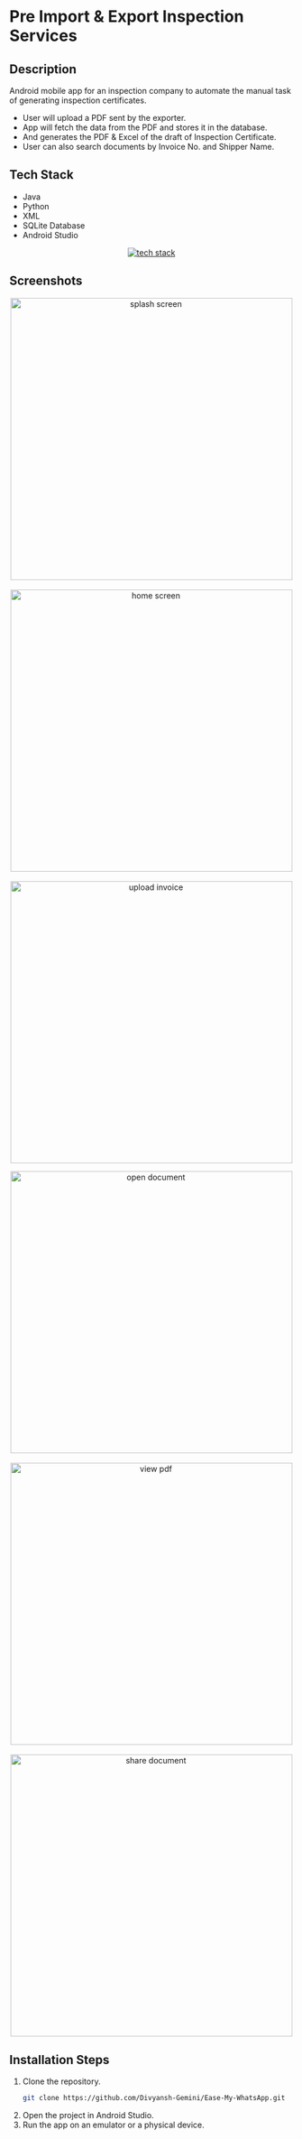 # Pre Import & Export Inspection Services

## Description

Android mobile app for an inspection company to automate the manual task of generating inspection certificates.

- User will upload a PDF sent by the exporter.
- App will fetch the data from the PDF and stores it in the database.
- And generates the PDF & Excel of the draft of Inspection Certificate.
- User can also search documents by Invoice No. and Shipper Name.

## Tech Stack

- Java
- Python
- XML
- SQLite Database
- Android Studio

<p align="center">
    <a href="https://www.divyanshgemini.dev/">
        <img src="https://skillicons.dev/icons?i=androidstudio,java,python,sqlite" alt="tech stack" />
    </a>
</p>

## Screenshots
<p align="center">
    <img src="https://github.com/Divyansh-Gemini/pre-import-and-export-inspection-services/assets/88696617/89e47b9c-75ff-4c3d-857e-541801c97200" height="500" alt="splash screen"/>
    &nbsp;&nbsp;&nbsp;&nbsp;&nbsp;&nbsp;
    <img src="https://github.com/Divyansh-Gemini/pre-import-and-export-inspection-services/assets/88696617/91fe8ab4-3f56-4cfe-b66e-dafbd0f2d8ea" height="500" alt="home screen"/>
    &nbsp;&nbsp;&nbsp;&nbsp;&nbsp;&nbsp;
    <img src="https://github.com/Divyansh-Gemini/pre-import-and-export-inspection-services/assets/88696617/74f7af0b-9a63-4ca8-8077-bd287b04af3b" height="500" alt="upload invoice"/>
</p>
<p align="center">
    <img src="https://github.com/Divyansh-Gemini/pre-import-and-export-inspection-services/assets/88696617/cf206f44-b900-4b9a-9fa1-0becd45c4776" height="500" alt="open document"/>
    &nbsp;&nbsp;&nbsp;&nbsp;&nbsp;&nbsp;
    <img src="https://github.com/Divyansh-Gemini/pre-import-and-export-inspection-services/assets/88696617/c6126c38-9fac-428a-9b53-614283f912c3" height="500" alt="view pdf"/>
    &nbsp;&nbsp;&nbsp;&nbsp;&nbsp;&nbsp;
    <img src="https://github.com/Divyansh-Gemini/pre-import-and-export-inspection-services/assets/88696617/b91f6bae-7c65-4b73-b0b4-55a9426c1adc" height="500" alt="share document"/>
</p>

## Installation Steps

1. Clone the repository.
   ```bash
   git clone https://github.com/Divyansh-Gemini/Ease-My-WhatsApp.git
   ```
2. Open the project in Android Studio.
3. Run the app on an emulator or a physical device.
